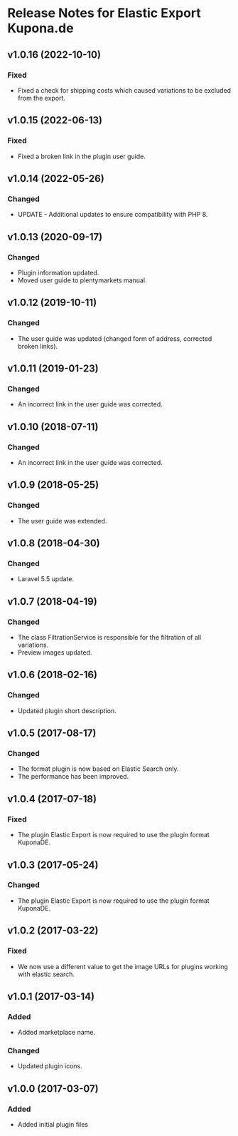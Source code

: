 # Release Notes for Elastic Export Kupona.de

## v1.0.16 (2022-10-10)

### Fixed
- Fixed a check for shipping costs which caused variations to be excluded from the export.

## v1.0.15 (2022-06-13)

### Fixed
- Fixed a broken link in the plugin user guide.

## v1.0.14 (2022-05-26)

### Changed
- UPDATE - Additional updates to ensure compatibility with PHP 8.

## v1.0.13 (2020-09-17)

### Changed
- Plugin information updated.
- Moved user guide to plentymarkets manual.

## v1.0.12 (2019-10-11)

### Changed
- The user guide was updated (changed form of address, corrected broken links).

## v1.0.11 (2019-01-23)

### Changed
- An incorrect link in the user guide was corrected.

## v1.0.10 (2018-07-11)

### Changed
- An incorrect link in the user guide was corrected.

## v1.0.9 (2018-05-25)

### Changed
- The user guide was extended.

## v1.0.8 (2018-04-30)

### Changed
- Laravel 5.5 update.

## v1.0.7 (2018-04-19)

### Changed
- The class FiltrationService is responsible for the filtration of all variations.
- Preview images updated.

## v1.0.6 (2018-02-16)

### Changed
- Updated plugin short description.

## v1.0.5 (2017-08-17)

### Changed
- The format plugin is now based on Elastic Search only.
- The performance has been improved.

## v1.0.4 (2017-07-18)

### Fixed
- The plugin Elastic Export is now required to use the plugin format KuponaDE.

## v1.0.3 (2017-05-24)

### Changed
- The plugin Elastic Export is now required to use the plugin format KuponaDE.

## v1.0.2 (2017-03-22)

### Fixed
- We now use a different value to get the image URLs for plugins working with elastic search.

## v1.0.1 (2017-03-14)

### Added
- Added marketplace name.

### Changed
- Updated plugin icons.

## v1.0.0 (2017-03-07)

### Added
- Added initial plugin files
